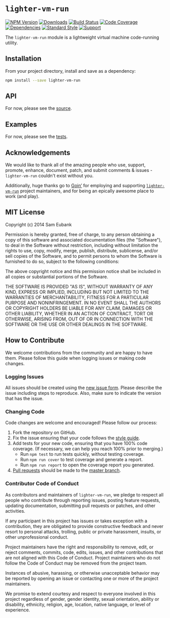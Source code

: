 # `lighter-vm-run`
[![NPM Version](https://img.shields.io/npm/v/lighter-vm-run.svg)](https://npmjs.org/package/lighter-vm-run)
[![Downloads](https://img.shields.io/npm/dm/lighter-vm-run.svg)](https://npmjs.org/package/lighter-vm-run)
[![Build Status](https://img.shields.io/travis/lighterio/lighter-vm-run.svg)](https://travis-ci.org/lighterio/lighter-vm-run)
[![Code Coverage](https://img.shields.io/coveralls/lighterio/lighter-vm-run/master.svg)](https://coveralls.io/r/lighterio/lighter-vm-run)
[![Dependencies](https://img.shields.io/david/lighterio/lighter-vm-run.svg)](https://david-dm.org/lighterio/lighter-vm-run)
[![Standard Style](https://img.shields.io/badge/code%20style-standard-brightgreen.svg)](https://github.com/feross/standard)
[![Support](https://img.shields.io/gratipay/Lighter.io.svg)](https://gratipay.com/Lighter.io/)

The `lighter-vm-run` module is a lightweight virtual machine code-running utility.


## Installation

From your project directory, install and save as a dependency:
```bash
npm install --save lighter-vm-run
```


## API

For now, please see the [source](https://github.com/lighterio/lighter-vm-run/blob/master/lighter-vm-run.js).


## Examples

For now, please see the [tests](https://github.com/lighterio/lighter-vm-run/blob/master/test/type.js).


## Acknowledgements

We would like to thank all of the amazing people who use, support,
promote, enhance, document, patch, and submit comments & issues -
`lighter-vm-run` couldn't exist without you.

Additionally, huge thanks go to [Goin’](https://goin.io) for employing
and supporting [`lighter-vm-run`](http://lighter.io/lighter-vm-run) project
maintainers, and for being an epically awesome place to work (and play).


## MIT License

Copyright (c) 2014 Sam Eubank

Permission is hereby granted, free of charge, to any person obtaining a copy
of this software and associated documentation files (the "Software"), to deal
in the Software without restriction, including without limitation the rights
to use, copy, modify, merge, publish, distribute, sublicense, and/or sell
copies of the Software, and to permit persons to whom the Software is
furnished to do so, subject to the following conditions:

The above copyright notice and this permission notice shall be included in all
copies or substantial portions of the Software.

THE SOFTWARE IS PROVIDED "AS IS", WITHOUT WARRANTY OF ANY KIND, EXPRESS OR
IMPLIED, INCLUDING BUT NOT LIMITED TO THE WARRANTIES OF MERCHANTABILITY,
FITNESS FOR A PARTICULAR PURPOSE AND NONINFRINGEMENT. IN NO EVENT SHALL THE
AUTHORS OR COPYRIGHT HOLDERS BE LIABLE FOR ANY CLAIM, DAMAGES OR OTHER
LIABILITY, WHETHER IN AN ACTION OF CONTRACT, TORT OR OTHERWISE, ARISING FROM,
OUT OF OR IN CONNECTION WITH THE SOFTWARE OR THE USE OR OTHER DEALINGS IN THE
SOFTWARE.


## How to Contribute

We welcome contributions from the community and are happy to have them.
Please follow this guide when logging issues or making code changes.

### Logging Issues

All issues should be created using the
[new issue form](https://github.com/lighterio/lighter-vm-run/issues/new).
Please describe the issue including steps to reproduce. Also, make sure
to indicate the version that has the issue.

### Changing Code

Code changes are welcome and encouraged! Please follow our process:

1. Fork the repository on GitHub.
2. Fix the issue ensuring that your code follows the
   [style guide](http://lighter.io/style-guide).
3. Add tests for your new code, ensuring that you have 100% code coverage.
   (If necessary, we can help you reach 100% prior to merging.)
   * Run `npm test` to run tests quickly, without testing coverage.
   * Run `npm run cover` to test coverage and generate a report.
   * Run `npm run report` to open the coverage report you generated.
4. [Pull requests](http://help.github.com/send-pull-requests/) should be made
   to the [master branch](https://github.com/lighterio/lighter-vm-run/tree/master).

### Contributor Code of Conduct

As contributors and maintainers of `lighter-vm-run`, we pledge to respect all
people who contribute through reporting issues, posting feature requests,
updating documentation, submitting pull requests or patches, and other
activities.

If any participant in this project has issues or takes exception with a
contribution, they are obligated to provide constructive feedback and never
resort to personal attacks, trolling, public or private harassment, insults, or
other unprofessional conduct.

Project maintainers have the right and responsibility to remove, edit, or
reject comments, commits, code, edits, issues, and other contributions
that are not aligned with this Code of Conduct. Project maintainers who do
not follow the Code of Conduct may be removed from the project team.

Instances of abusive, harassing, or otherwise unacceptable behavior may be
reported by opening an issue or contacting one or more of the project
maintainers.

We promise to extend courtesy and respect to everyone involved in this project
regardless of gender, gender identity, sexual orientation, ability or
disability, ethnicity, religion, age, location, native language, or level of
experience.

